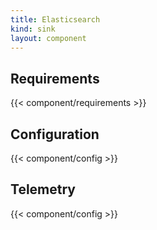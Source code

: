 ```yaml
---
title: Elasticsearch
kind: sink
layout: component
---
```


## Requirements

{{< component/requirements >}}

## Configuration

{{< component/config >}}

## Telemetry

{{< component/config >}}
